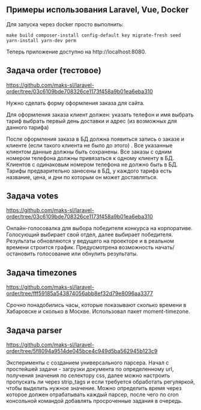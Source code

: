 ## Примеры использования Laravel, Vue, Docker  

Для запуска через docker просто выполнить:
```
make build composer-install config-default key migrate-fresh seed yarn-install yarn-dev perm
```
Теперь приложение доступно на http://localhost:8080.

## Задача order (тестовое)
https://github.com/maks-sl/laravel-order/tree/03c6109bde708326ce1173f458a9b01ea6eba310

Нужно сделать форму оформления заказа для сайта.

Для оформления заказа клиент должен: 
указать телефон и имя
выбрать тариф
выбрать первый день доставки и адрес (из возможных для данного тарифа)

После оформления заказа в БД должна появиться запись о заказе и клиенте (если такого клиента не было до этого) .
Все указанные клиентом данные должны быть сохранены.
Все заказы с одним номером телефона должны привязаться к одному клиенту в БД. Клиентов с одинаковым номером телефона не должно быть в БД.
Тарифы предварительно занесены в БД, у каждого тарифа есть название, цена, и дни по которым он может доставляться.

## Задача votes
https://github.com/maks-sl/laravel-order/tree/03c6109bde708326ce1173f458a9b01ea6eba310

Онлайн-голосовалка для выбора победителя конкурса на корпоративе. 
Голосующий выбирает свой отдел, далее выбирает победителя.
Результаты обновляются у ведущего на проекторе и в реальном времени строится график.
Предусмотрена возможность начать/остановить голосование или обнулить результаты.

## Задача timezones
https://github.com/maks-sl/laravel-order/tree/fff59185a543874056abb8ef32d79e8096aa3377

Срочно понадобились часы, которые показывают сколько времени в Хабаровске и сколько в Москве. 
Использовал пакет moment-timezone.

## Задача parser
https://github.com/maks-sl/laravel-order/tree/5f8094a9514de045bce4c949d5ba562945b123c9

Эксперименты с созданием универсального парсера. Начал с простейшей задачи - загрузки документа по определенному url, получения значения по селектору css,
далее можно настроить пропускать ли через strip_tags и если требуется обработать регуляркой, чтобы выделить нужное значение.
Можно определить время через которое должен отрабатывать каждый парсер, после чего по cron консольной командой добавлять просроченные задания в очередь.
